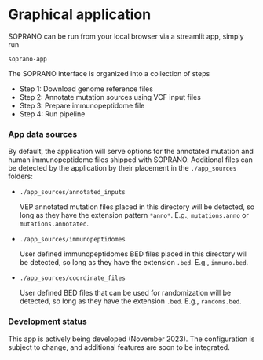 # Graphical application

SOPRANO can be run from your local browser via a streamlit app, simply run

```shell
soprano-app
```

The SOPRANO interface is organized into a collection of steps

- Step 1: Download genome reference files
- Step 2: Annotate mutation sources using VCF input files
- Step 3: Prepare immunopeptidome file
- Step 4: Run pipeline

### App data sources

By default, the application will serve options for the annotated mutation
and human immunopeptidome files shipped with SOPRANO. Additional files
can be detected by the application by their placement in the `./app_sources`
folders:

- `./app_sources/annotated_inputs`

  VEP annotated mutation files placed in this directory will be detected,
  so long as they have the extension pattern `*anno*`. E.g., `mutations.anno`
  or `mutations.annotated`.


- `./app_sources/immunopeptidomes`

  User defined immunopeptidomes BED files placed in this directory will be
  detected, so long as they have the extension `.bed`. E.g., `immuno.bed`.


- `./app_sources/coordinate_files`

  User defined BED files that can be used for randomization will be detected,
  so long as they have the extension `.bed`. E.g., `randoms.bed`.

### Development status

This app is actively being developed (November 2023). The configuration is
subject to change, and additional features are soon to be integrated.